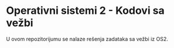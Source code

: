# Operativni sistemi 2 - Kodovi sa vežbi

U ovom repozitorijumu se nalaze rešenja zadataka sa vežbi iz OS2.
